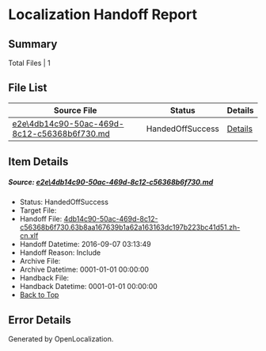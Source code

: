 # <a name='report-top'></a> Localization Handoff Report

## Summary
 Total Files | 1

## File List
 Source File | Status | Details 
 ----------- | ------ | ------- 
 [e2e\4db14c90-50ac-469d-8c12-c56368b6f730.md](https://github.com/OpenLocalizationTestOrg/ol-test0/blob/b1c1397601d9442fc55afa3b5232f8d0ef3afdba/e2e/4db14c90-50ac-469d-8c12-c56368b6f730.md) | HandedOffSuccess | [Details](#394bfdd301be0e554a2d8bc60b71fd629a7bf89b1)

## Item Details
##### <a name='394bfdd301be0e554a2d8bc60b71fd629a7bf89b1'></a> Source: [e2e\4db14c90-50ac-469d-8c12-c56368b6f730.md](https://github.com/OpenLocalizationTestOrg/ol-test0/blob/b1c1397601d9442fc55afa3b5232f8d0ef3afdba/e2e/4db14c90-50ac-469d-8c12-c56368b6f730.md)
* Status: HandedOffSuccess
* Target File: 
* Handoff File: [4db14c90-50ac-469d-8c12-c56368b6f730.63b8aa167639b1a62a163163dc197b223bc41d51.zh-cn.xlf](https://github.com/OpenLocalizationTestOrg/ol-test0-handoff/blob/bae62a403b3390505a61f6d67c41b8e37a4d06e1/ol-handoff/OpenLocalizationTestOrg/ol-test0-zhcn/ci/ht/4db14c90-50ac-469d-8c12-c56368b6f730.63b8aa167639b1a62a163163dc197b223bc41d51.zh-cn.xlf)
* Handoff Datetime: 2016-09-07 03:13:49
* Handoff Reason: Include
* Archive File: 
* Archive Datetime: 0001-01-01 00:00:00
* Handback File: 
* Handback Datetime: 0001-01-01 00:00:00
* [Back to Top](#report-top)


## Error Details

Generated by OpenLocalization.
